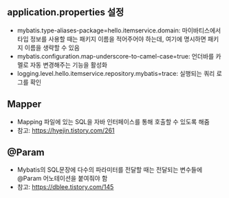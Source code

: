 ## application.properties 설정

-   mybatis.type-aliases-package=hello.itemservice.domain: 마이바티스에서 타입 정보를 사용할 때는 패키지 이름을 적어주어야 하는데, 여기에 명시하면 패키지 이름을 생략할 수 있음
-   mybatis.configuration.map-underscore-to-camel-case=true: 언더바를 카멜로 자동 변경해주는 기능을 활성화
-   logging.level.hello.itemservice.repository.mybatis=trace: 실행되는 쿼리 로그를 확인

## Mapper

-   Mapping 파일에 있는 SQL을 자바 인터페이스를 통해 호출할 수 있도록 해줌
-   참고: https://hyejin.tistory.com/261

## @Param

-   Mybatis의 SQL문장에 다수의 파라미터를 전달할 때는 전달되는 변수들에 @Param 어노테이션을 붙여줘야 함
-   참고: https://dblee.tistory.com/145
